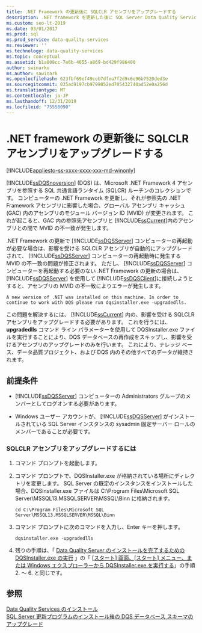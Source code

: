 ```yaml
---
title: .NET Framework の更新後に SQLCLR アセンブリをアップグレードする
description: .NET framework を更新した後に SQL Server Data Quality Services (DQS) で使用される SQLCLR アセンブリを更新する方法について説明します。
ms.custom: seo-lt-2019
ms.date: 03/01/2017
ms.prod: sql
ms.prod_service: data-quality-services
ms.reviewer: ''
ms.technology: data-quality-services
ms.topic: conceptual
ms.assetid: b1a008cc-7e6b-4655-a869-bd429f986400
author: swinarko
ms.author: sawinark
ms.openlocfilehash: 623fbf69ef49ceb7dfea7f2d9c6e96b7520ded3e
ms.sourcegitcommit: 035ad9197cb9799852ed705432740ad52e0a256d
ms.translationtype: MT
ms.contentlocale: ja-JP
ms.lasthandoff: 12/31/2019
ms.locfileid: "75558090"
---
```

# <a name="upgrade-sqlclr-assemblies-after-net-framework-update"></a>.NET framework の更新後に SQLCLR アセンブリをアップグレードする

[!INCLUDE[appliesto-ss-xxxx-xxxx-xxx-md-winonly](../../includes/appliesto-ss-xxxx-xxxx-xxx-md-winonly.md)]

  
  [!INCLUDE[ssDQSnoversion](../../includes/ssdqsnoversion-md.md)] (DQS) は、Microsoft .NET Framework 4 アセンブリを参照する SQL 共通言語ランタイム (SQLCR) ルーチンのコレクションです。 コンピューターの .NET Framework を更新し、それが参照先の .NET Framework アセンブリに影響した場合、グローバル アセンブリ キャッシュ (GAC) 内のアセンブリのモジュール バージョン ID (MVID) が変更されます。 これが起こると、GAC 内の参照先アセンブリと [!INCLUDE[ssCurrent](../../includes/sscurrent-md.md)]内のアセンブリとの間で MVID の不一致が発生します。  
  
 .NET Framework の更新で [!INCLUDE[ssDQSServer](../../includes/ssdqsserver-md.md)] コンピューターの再起動が必要な場合は、影響を受ける SQLCLR アセンブリが自動的にアップグレードされて、 [!INCLUDE[ssDQSServer](../../includes/ssdqsserver-md.md)] コンピューターの再起動時に発生する MVID の不一致の問題が修正されます。 ただし、 [!INCLUDE[ssDQSServer](../../includes/ssdqsserver-md.md)] コンピューターを再起動する必要のない .NET Framework の更新の場合は、 [!INCLUDE[ssDQSServer](../../includes/ssdqsserver-md.md)] を使用して [!INCLUDE[ssDQSClient](../../includes/ssdqsclient-md.md)]に接続しようとすると、アセンブリの MVID の不一致によりエラーが発生します。  
  
```  
A new version of .NET was installed on this machine. In order to continue to work with DQS please run dqsinstaller.exe -upgradedlls.  
```  
  
 この問題を解決するには、 [!INCLUDE[ssCurrent](../../includes/sscurrent-md.md)] 内の、影響を受ける SQLCLR アセンブリをアップグレードする必要があります。 これを行うには、 **upgradedlls** コマンド ライン パラメーターを使用して DQSInstaller.exe ファイルを実行することにより、DQS データベースの再作成をスキップし、影響を受けるアセンブリのアップグレードのみを行います。 これにより、ナレッジ ベース、データ品質プロジェクト、および DQS 内のその他すべてのデータが維持されます。  
  
## <a name="prerequisites"></a>前提条件  
  
-   
  [!INCLUDE[ssDQSServer](../../includes/ssdqsserver-md.md)] コンピューターの Administrators グループのメンバーとしてログオンする必要があります。  
  
-   Windows ユーザー アカウントが、 [!INCLUDE[ssDQSServer](../../includes/ssdqsserver-md.md)] がインストールされている SQL Server インスタンスの sysadmin 固定サーバー ロールのメンバーであることが必要です。  
  
### <a name="to-upgrade-sqlclr-assemblies"></a>SQLCLR アセンブリをアップグレードするには  
  
1.  コマンド プロンプトを起動します。  
  
2.  コマンド プロンプトで、DQSInstaller.exe が格納されている場所にディレクトリを変更します。 SQL Server の既定のインスタンスをインストールした場合、DQSinstaller.exe ファイルは C:\Program Files\Microsoft SQL Server\MSSQL13.MSSQLSERVER\MSSQL\Binn に格納されます。  
  
    ```  
    cd C:\Program Files\Microsoft SQL Server\MSSQL13.MSSQLSERVER\MSSQL\Binn  
    ```  
  
3.  コマンド プロンプトに次のコマンドを入力し、Enter キーを押します。  
  
    ```  
    dqsinstaller.exe -upgradedlls  
    ```  
  
4.  残りの手順は、「 [Data Quality Server のインストールを完了するための DQSInstaller.exe の実行](../../data-quality-services/install-windows/run-dqsinstaller-exe-to-complete-data-quality-server-installation.md#WindowsExplorer) 」の「 [[スタート] 画面、[スタート] メニュー、または Windows エクスプローラーから DQSInstaller.exe を実行する](../../data-quality-services/install-windows/run-dqsinstaller-exe-to-complete-data-quality-server-installation.md)」の手順 2. ～ 6. と同じです。  
  
## <a name="see-also"></a>参照  
 [Data Quality Services のインストール](../../data-quality-services/install-windows/install-data-quality-services.md)   
 [SQL Server 更新プログラムのインストール後の DQS データベース スキーマのアップグレード](../../data-quality-services/install-windows/upgrade-dqs-databases-schema-after-installing-sql-server-update.md)  
  
  
